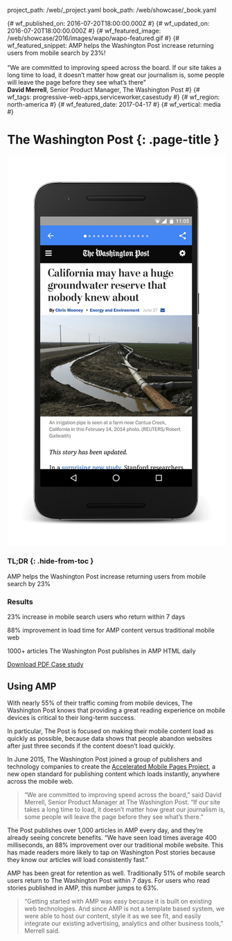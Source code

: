 project_path: /web/_project.yaml
book_path: /web/showcase/_book.yaml

{# wf_published_on: 2016-07-20T18:00:00.000Z #}
{# wf_updated_on: 2016-07-20T18:00:00.000Z #}
{# wf_featured_image: /web/showcase/2016/images/wapo/wapo-featured.gif #}
{# wf_featured_snippet: AMP helps the Washington Post increase returning users from mobile search by 23%! <br><br>"We are committed to improving speed across the board. If our site takes a long time to load, it doesn’t matter how great our journalism is, some people will leave the page before they see what’s there"<br><b>David Merrell</b>, Senior Product Manager, The Washington Post #}
{# wf_tags: progressive-web-apps,serviceworker,casestudy #}
{# wf_region: north-america #}
{# wf_featured_date: 2017-04-17 #}
{# wf_vertical: media #}

# The Washington Post {: .page-title }

<img src="images/wapo/wapo_framed.gif" class="attempt-right">

### TL;DR {: .hide-from-toc }

AMP helps the Washington Post increase returning users from mobile search by 23%

### Results

<span class="compare-yes"></span> 23% increase in mobile search users who
return within 7 days

<span class="compare-yes"></span> 88% improvement in load time for AMP content
versus traditional mobile web

<span class="compare-yes"></span> 1000+ articles The Washington Post publishes
in AMP HTML daily

<a class="button button-primary" href="pdfs/wapo.pdf">
  Download PDF Case study
</a>

## Using AMP

With nearly 55% of their traffic coming from mobile devices, The Washington
Post knows that providing a great reading experience on mobile devices is
critical to their long-term success.

In particular, The Post is focused on making their mobile content load as quickly
as possible, because data shows that people abandon websites after just three
seconds if the content doesn’t load quickly.

In June 2015, The Washington Post joined a group of publishers and technology
companies to create the <a href="https://www.ampproject.org/">Accelerated Mobile
Pages Project</a>, a new open standard for publishing content which loads
instantly, anywhere across the mobile web.

> “We are committed to improving speed across the board,” said David Merrell,
Senior Product Manager at The Washington Post. “If our site takes a long time
to load, it doesn’t matter how great our journalism is, some people will leave
the page before they see what’s there.”

The Post publishes over 1,000 articles in AMP every day, and they’re already
seeing concrete benefits. “We have seen load times average 400 milliseconds,
an 88% improvement over our traditional mobile website. This has made
readers more likely to tap on Washington Post stories because they know
our articles will load consistently fast.”

AMP has been great for retention as well. Traditionally 51% of mobile search
users return to The Washington Post within 7 days. For users who read stories
published in AMP, this number jumps to 63%.

> “Getting started with AMP was easy because it is built on existing web
technologies. And since AMP is not a template based system, we were able
to host our content, style it as we see fit, and easily integrate our existing
advertising, analytics and other business tools,” Merrell said.
